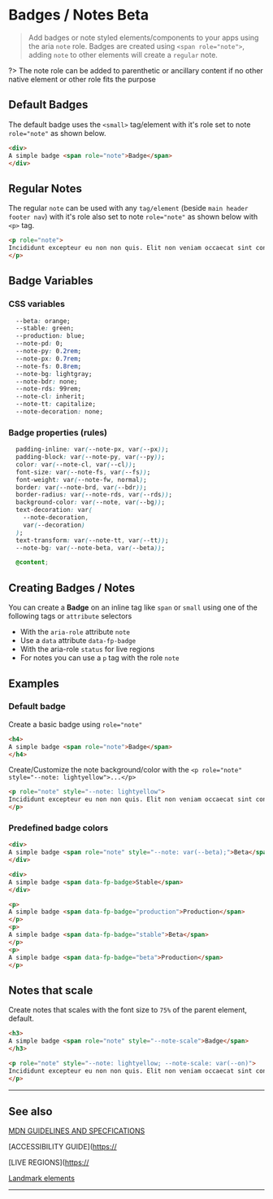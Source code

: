 # Badges / Notes <span role="note" aria-label="status" style="--note: var(--beta)">Beta</span>

> Add badges or note styled elements/components to your apps using the aria `note` role. Badges are created using `<span role="note">`, adding `note` to other elements will create a `regular` note.

?> The note role can be added to parenthetic or ancillary content if no other native element or other role fits the purpose

## Default Badges

The default badge uses the `<small>` tag/element with it's role set to note `role="note"` as shown below.

```html preview
<div>
A simple badge <span role="note">Badge</span>
</div>
```

## Regular Notes

The regular `note` can be used with any `tag/element` (beside `main header footer nav`) with it's role also set to note `role="note"` as shown below with `<p>` tag.

```html preview
<p role="note">
Incididunt excepteur eu non non quis. Elit non veniam occaecat sint consequat laborum. Laboris velit labore amet in do reprehenderit consectetur commodo consectetur ullamco aliqua. Nulla exercitation sunt id aliquip eiusmod ad amet laboris dolore laborum amet. Ullamco duis ex eiusmod Lorem esse mollit qui cillum laboris. Culpa aliquip quis cillum sit ipsum consectetur ipsum aute.
</p>
```

## Badge Variables

### CSS variables

```css
  --beta: orange;
  --stable: green;
  --production: blue;
  --note-pd: 0;
  --note-py: 0.2rem;
  --note-px: 0.7rem;
  --note-fs: 0.8rem;
  --note-bg: lightgray;
  --note-bdr: none;
  --note-rds: 99rem;
  --note-cl: inherit;
  --note-tt: capitalize;
  --note-decoration: none;
```

### Badge properties (rules)

```css
  padding-inline: var(--note-px, var(--px));
  padding-block: var(--note-py, var(--py));
  color: var(--note-cl, var(--cl));
  font-size: var(--note-fs, var(--fs));
  font-weight: var(--note-fw, normal);
  border: var(--note-brd, var(--bdr));
  border-radius: var(--note-rds, var(--rds));
  background-color: var(--note, var(--bg));
  text-decoration: var(
    --note-decoration,
    var(--decoration)
  );
  text-transform: var(--note-tt, var(--tt));
  --note-bg: var(--note-beta, var(--beta));

  @content;
```

## Creating Badges / Notes

You can create a **Badge** on an inline tag like `span` or `small` using one of the following tags or `attribute` selectors

- With the `aria-role` attribute `note`
- Use a `data` attribute `data-fp-badge`
- With the aria-role `status` for live regions
- For notes you can use a `p` tag with the role `note`

## Examples

### Default badge

Create a basic badge using `role="note"`

```html preview
<h4>
A simple badge <span role="note">Badge</span>
</h4>
```

Create/Customize the note background/color with the `<p role="note" style="--note: lightyellow">...</p>`

```html preview
<p role="note" style="--note: lightyellow">
Incididunt excepteur eu non non quis. Elit non veniam occaecat sint consequat laborum. Laboris velit labore amet in do reprehenderit consectetur commodo consectetur ullamco aliqua. Nulla exercitation sunt id aliquip eiusmod ad amet laboris dolore laborum amet. Ullamco duis ex eiusmod Lorem esse mollit qui cillum laboris. Culpa aliquip quis cillum sit ipsum consectetur ipsum aute.
</p>
```

### Predefined badge colors

```html preview
<div>
A simple badge <span role="note" style="--note: var(--beta);">Beta</span>
</div>
```

```html preview
<div>
A simple badge <span data-fp-badge>Stable</span>
</div>
```

```html preview
<p>
A simple badge <span data-fp-badge="production">Production</span>
</p>
<p>
A simple badge <span data-fp-badge="stable">Beta</span>
</p>
<p>
A simple badge <span data-fp-badge="beta">Production</span>
</p>
```

## Notes that scale

Create notes that scales with the font size to `75%` of the parent element, default.

```html preview
<h3>
A simple badge <span role="note" style="--note-scale">Badge</span>
</h3>
```

```html preview
<p role="note" style="--note: lightyellow; --note-scale: var(--on)">
Incididunt excepteur eu non non quis. Elit non veniam occaecat sint consequat laborum. Laboris velit labore amet in do reprehenderit consectetur commodo consectetur ullamco aliqua. Nulla exercitation sunt id aliquip eiusmod ad amet laboris dolore laborum amet. Ullamco duis ex eiusmod Lorem esse mollit qui cillum laboris. Culpa aliquip quis cillum sit ipsum consectetur ipsum aute.
</p>
```

----

## See also

[MDN GUIDELINES AND SPECFICATIONS](https://developer.mozilla.org/en-US/docs/Web/Accessibility/ARIA/Roles/note_role ':_target="_blank"')

[ACCESSIBILITY GUIDE]([https://](https://www.w3.org/TR/wai-aria-1.1/#note ':_target="_blank"')

[LIVE REGIONS]([https://](https://developer.mozilla.org/en-US/docs/Web/Accessibility/ARIA/ARIA_Live_Regions ':_target="_blank"')

[Landmark elements](https://web.dev/use-landmarks/ ':target="_blank"')

----
